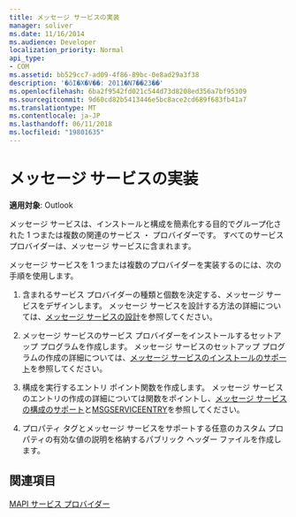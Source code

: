 ```yaml
---
title: メッセージ サービスの実装
manager: soliver
ms.date: 11/16/2014
ms.audience: Developer
localization_priority: Normal
api_type:
- COM
ms.assetid: bb529cc7-ad09-4f86-89bc-0e8ad29a3f38
description: '�ŏI�X�V��: 2011�N7��23��'
ms.openlocfilehash: 6ba2f9542fd021c544d73d8208ed356a7bf95309
ms.sourcegitcommit: 9d60cd82b5413446e5bc8ace2cd689f683fb41a7
ms.translationtype: MT
ms.contentlocale: ja-JP
ms.lasthandoff: 06/11/2018
ms.locfileid: "19801635"
---
```

# <a name="message-service-implementation"></a>メッセージ サービスの実装

  
  
**適用対象**: Outlook 
  
メッセージ サービスは、インストールと構成を簡素化する目的でグループ化された 1 つまたは複数の関連のサービス ・ プロバイダーです。 すべてのサービス プロバイダーは、メッセージ サービスに含まれます。
  
メッセージ サービスを 1 つまたは複数のプロバイダーを実装するのには、次の手順を使用します。
  
1. 含まれるサービス プロバイダーの種類と個数を決定する、メッセージ サービスをデザインします。 メッセージ サービスを設計する方法の詳細については、[メッセージ サービスの設計](designing-a-message-service.md)を参照してください。
    
2. メッセージ サービスのサービス プロバイダーをインストールするセットアップ プログラムを作成します。 メッセージ サービスのセットアップ プログラムの作成の詳細については、[メッセージ サービスのインストールのサポート](supporting-message-service-installation.md)を参照してください。 
    
3. 構成を実行するエントリ ポイント関数を作成します。 メッセージ サービスのエントリの作成の詳細については関数をポイントし、[メッセージ サービスの構成のサポート](supporting-message-service-configuration.md)と[MSGSERVICEENTRY](msgserviceentry.md)を参照してください。 
    
4. プロパティ タグとメッセージ サービスをサポートする任意のカスタム プロパティの有効な値の説明を格納するパブリック ヘッダー ファイルを作成します。 
    
## <a name="see-also"></a>関連項目



[MAPI サービス プロバイダー](mapi-service-providers.md)

